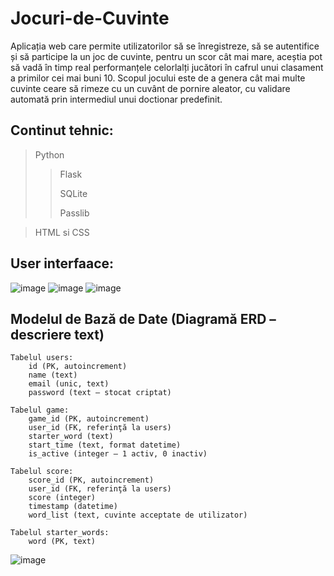 # Jocuri-de-Cuvinte
 
Aplicația web care permite utilizatorilor să se înregistreze, să se autentifice și să participe la un joc de cuvinte, pentru un scor cât mai mare, aceștia pot să vadă în timp real performanțele celorlalți jucători în cafrul unui clasament a primilor cei mai buni 10. Scopul jocului este de a genera cât mai multe cuvinte ceare să rimeze cu un cuvânt de pornire aleator, cu validare automată prin intermediul unui doctionar predefinit.

## Continut tehnic:
>Python
>>Flask
>>
>>SQLite
>>
>>Passlib

>HTML si CSS

## User interfaace:
![image](https://github.com/user-attachments/assets/2ee5440b-bc78-4093-bbc6-c563b7b21091)
![image](https://github.com/user-attachments/assets/7c018988-c474-4e09-8d55-0c6bfe79d420)
![image](https://github.com/user-attachments/assets/2ddc8944-cbf1-4271-b72b-35132c3f3a21)

## Modelul de Bază de Date (Diagramă ERD – descriere text)

    Tabelul users:
        id (PK, autoincrement)
        name (text)
        email (unic, text)
        password (text – stocat criptat)

    Tabelul game:
        game_id (PK, autoincrement)
        user_id (FK, referinţă la users)
        starter_word (text)
        start_time (text, format datetime)
        is_active (integer – 1 activ, 0 inactiv)

    Tabelul score:
        score_id (PK, autoincrement)
        user_id (FK, referinţă la users)
        score (integer)
        timestamp (datetime)
        word_list (text, cuvinte acceptate de utilizator)

    Tabelul starter_words:
        word (PK, text)

![image](https://github.com/user-attachments/assets/6b7f6eef-9a5f-4fa1-bcdd-32420897e6f4)




